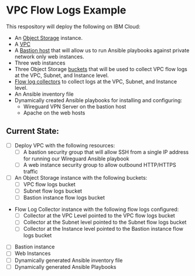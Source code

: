 # VPC Flow Logs Example 

This respository will deploy the following on IBM Cloud:
 - An [Object Storage]() instance.
 - A [VPC]() 
 - A [Bastion host]() that will allow us to run Ansible playbooks against private network only web instances. 
 - Three web instances
 - Three Object Storage [buckets]() that will be used to collect VPC flow logs at the VPC, Subnet, and Instance level. 
 - [Flow log collectors]() to collect logs at the VPC, Subnet, and Instance level.
 - An Ansible inventory file
 - Dynamically created Ansible playbooks for installing and configuring:
    - Wireguard VPN Server on the bastion host
    - Apache on the web hosts

## Current State:
 - [ ] Deploy VPC with the following resources:
    - [ ] A bastion security group that will allow SSH from a single IP address for running our Wireguard Ansible playbook
    - [ ] A web instance security group to allow outbound HTTP/HTTPS traffic
 - [ ] An Object Storage instance with the following buckets:
    - [ ] VPC flow logs bucket 
    - [ ] Subnet flow logs bucket 
    - [ ] Bastion instance flow logs bucket 
 - Flow Log Collector instance with the following flow logs configured:
    - [ ] Collector at the VPC Level pointed to the VPC flow logs bucket
    - [ ] Collector at the Subnet level pointed to the Subnet flow logs bucket
    - [ ] Collector at the Instance level pointed to the Bastion instance flow logs bucket
 - [ ] Bastion instance
 - [ ] Web Instances
 - [ ] Dynamically generated Ansible inventory file 
 - [ ] Dynamically generated Ansible Playbooks
